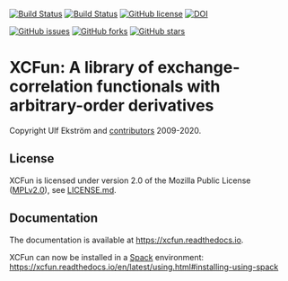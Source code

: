 [![Build Status](https://travis-ci.org/dftlibs/xcfun.svg?branch=master)](https://travis-ci.org/dftlibs/xcfun)
[![Build Status](https://dev.azure.com/dftlibs/xcfun/_apis/build/status/dftlibs.xcfun?branchName=master)](https://dev.azure.com/dftlibs/xcfun/_build/latest?definitionId=10&branchName=master)
[![GitHub license](https://img.shields.io/github/license/dftlibs/xcfun.svg?style=flat-square)](https://github.com/dftlibs/xcfun/blob/master/LICENSE.md)
[![DOI](https://zenodo.org/badge/DOI/10.5281/zenodo.3576419.svg)](https://doi.org/10.5281/zenodo.3576419)

[![GitHub issues](https://img.shields.io/github/issues/dftlibs/xcfun.svg?style=flat-square)](https://github.com/dftlibs/xcfun/issues)
[![GitHub forks](https://img.shields.io/github/forks/dftlibs/xcfun.svg?style=flat-square)](https://github.com/dftlibs/xcfun/network)
[![GitHub stars](https://img.shields.io/github/stars/dftlibs/xcfun.svg?style=flat-square)](https://github.com/dftlibs/xcfun/stargazers)

# XCFun: A library of exchange-correlation functionals with arbitrary-order derivatives

Copyright Ulf Ekström and [contributors](.zenodo.json) 2009-2020.


## License

XCFun is licensed under version 2.0 of the Mozilla Public License
([MPLv2.0](https://www.mozilla.org/en-US/MPL/2.0/)), see
[LICENSE.md](LICENSE.md).


## Documentation

The documentation is available at https://xcfun.readthedocs.io.

XCFun can now be installed in a [Spack](https://spack.io) environment: https://xcfun.readthedocs.io/en/latest/using.html#installing-using-spack
